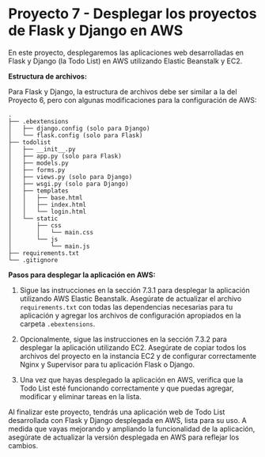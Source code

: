 # Proyecto 7 - Desplegar los proyectos de Flask y Django en AWS

En este proyecto, desplegaremos las aplicaciones web desarrolladas en Flask y Django (la Todo List) en AWS utilizando Elastic Beanstalk y EC2.

**Estructura de archivos:**

Para Flask y Django, la estructura de archivos debe ser similar a la del Proyecto 6, pero con algunas modificaciones para la configuración de AWS:

```
.
├── .ebextensions
│   ├── django.config (solo para Django)
│   └── flask.config (solo para Flask)
├── todolist
│   ├── __init__.py
│   ├── app.py (solo para Flask)
│   ├── models.py
│   ├── forms.py
│   ├── views.py (solo para Django)
│   ├── wsgi.py (solo para Django)
│   ├── templates
│   │   ├── base.html
│   │   ├── index.html
│   │   └── login.html
│   └── static
│       ├── css
│       │   └── main.css
│       └── js
│           └── main.js
├── requirements.txt
└── .gitignore
```

**Pasos para desplegar la aplicación en AWS:**

1. Sigue las instrucciones en la sección 7.3.1 para desplegar la aplicación utilizando AWS Elastic Beanstalk. Asegúrate de actualizar el archivo `requirements.txt` con todas las dependencias necesarias para tu aplicación y agregar los archivos de configuración apropiados en la carpeta `.ebextensions`.

2. Opcionalmente, sigue las instrucciones en la sección 7.3.2 para desplegar la aplicación utilizando EC2. Asegúrate de copiar todos los archivos del proyecto en la instancia EC2 y de configurar correctamente Nginx y Supervisor para tu aplicación Flask o Django.

3. Una vez que hayas desplegado la aplicación en AWS, verifica que la Todo List esté funcionando correctamente y que puedas agregar, modificar y eliminar tareas en la lista.

Al finalizar este proyecto, tendrás una aplicación web de Todo List desarrollada con Flask y Django desplegada en AWS, lista para su uso. A medida que vayas mejorando y ampliando la funcionalidad de la aplicación, asegúrate de actualizar la versión desplegada en AWS para reflejar los cambios.
